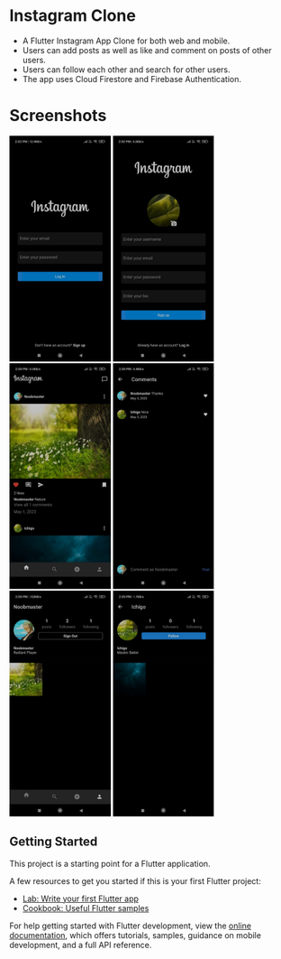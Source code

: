 # Instagram Clone

- A Flutter Instagram App Clone for both web and mobile.
- Users can add posts as well as like and comment on posts of other users.
- Users can follow each other and search for other users.
- The app uses Cloud Firestore and Firebase Authentication.

# Screenshots

<img src="1.jpg" height="400"> <img src="2.jpg" height="400"> <img src="3.jpg" height="400"> 
<img src="4.jpg" height="400"> <br>
<img src="5.jpg" height="400"> <img src="6.jpg" height="400"> <br>

## Getting Started

This project is a starting point for a Flutter application.

A few resources to get you started if this is your first Flutter project:

- [Lab: Write your first Flutter app](https://docs.flutter.dev/get-started/codelab)
- [Cookbook: Useful Flutter samples](https://docs.flutter.dev/cookbook)

For help getting started with Flutter development, view the
[online documentation](https://docs.flutter.dev/), which offers tutorials,
samples, guidance on mobile development, and a full API reference.
